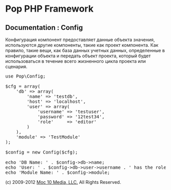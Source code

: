 Pop PHP Framework
=================

Documentation : Config
----------------------

Конфигурация компонент предоставляет данные объекта значения, используются другие компоненты, такие как проект компонента. Как правило, такие вещи, как база данных учетных данных, определенные в конфигурации объекта и передать объект проекта, который будет использоваться в течение всего жизненного цикла проекта или сценария.

<pre>
use Pop\Config;

$cfg = array(
    'db' => array(
        'name' => 'testdb',
        'host' => 'localhost',
        'user' => array(
            'username' => 'testuser',
            'password' => '12test34',
            'role'     => 'editor'
        )
    ),
    'module' => 'TestModule'
);

$config = new Config($cfg);

echo 'DB Name: ' . $config->db->name;
echo 'User: ' . $config->db->user->username . ' has the role: ' . $config->db->user->role;
echo 'Module Name: ' . $config->module;
</pre>

(c) 2009-2012 [Moc 10 Media, LLC.](http://www.moc10media.com) All Rights Reserved.
